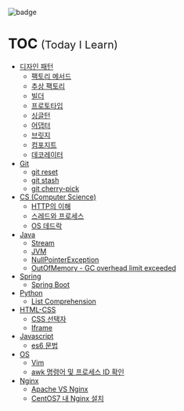 ![badge](https://img.shields.io/badge/TIL-Today%20I%20Learn-brightgreen)
# TOC <span style="font-size:22px; font-weight:normal;">(Today I Learn)</span>
* [디자인 패턴](./designPattern)
  * [팩토리 메서드](./designPattern/팩토리%20메서드.md)
  * [추상 팩토리](./designPattern/추상%20팩토리.md)
  * [빌더](./designPattern/빌더.md)
  * [프로토타입](./designPattern/프로토타입.md)
  * [싱글턴](./designPattern/싱글턴.md)
  * [어댑터](./designPattern/어댑터.md)
  * [브릿지](./designPattern/브릿지.md)
  * [컴포지트](./designPattern/컴포지트.md)
  * [데코레이터](./designPattern/데코레이터.md)
* [Git](./Git)
  * [git reset](./Git/git%20reset.md)
  * [git stash](./Git/git%20stash.md)
  * [git cherry-pick](./Git/git%20cherry-pick.md)
* [CS (Computer Science)](./CS%20(Computer%20Science))
  * [HTTP의 이해](./CS%20(Computer%20Science)/HTTP의%20이해.md)
  * [스레드와 프로세스](./CS%20(Computer%20Science)/스레드와%20프로세스.md)
  * [OS 데드락](./CS%20(Computer%20Science)/OS%20데드락.md)
* [Java](./Java)
  * [Stream](./Java/Stream.md)
  * [JVM](./Java/JVM.md)
  * [NullPointerException](./Java/NullPointerException.md)
  * [OutOfMemory - GC overhead limit exceeded](./Java/OutOfMemory%20-%20GC%20overhead%20limit%20exceeded.md)
* [Spring](./Spring)
  * [Spring Boot](./Spring/Spring%20Boot.md)
* [Python](./Python)
  * [List Comprehension](./Python/List%20Comprehension.md)
* [HTML-CSS](./HTML-CSS)
  * [CSS 선택자](./HTML-CSS/CSS%20선택자.md)
  * [Iframe](./HTML-CSS/Iframe.md)
* [Javascript](./Javascript)
  * [es6 문법](./Javascript/es6%20문법.md)
* [OS](./OS)
  * [Vim](OS/linux/Vim.md)
  * [awk 명령어 및 프로세스 ID 확인](./OS/linux/awk명령어%20및%20프로세스%20ID%20확인.md)
* [Nginx](./Nginx)
  * [Apache VS Nginx](./Nginx/Apache%20vs%20Nginx.md)
  * [CentOS7 내 Nginx 설치](./Nginx/CentOS7%20내%20설치.md)